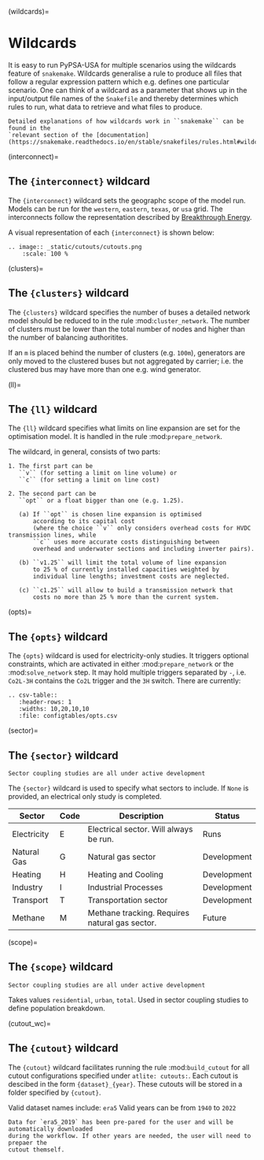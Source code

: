 (wildcards)=
# Wildcards

It is easy to run PyPSA-USA for multiple scenarios using the wildcards feature of `snakemake`.
Wildcards generalise a rule to produce all files that follow a regular expression pattern
which e.g. defines one particular scenario. One can think of a wildcard as a parameter that shows
up in the input/output file names of the `Snakefile` and thereby determines which rules to run,
what data to retrieve and what files to produce.

```{note}
Detailed explanations of how wildcards work in ``snakemake`` can be found in the
`relevant section of the [documentation](https://snakemake.readthedocs.io/en/stable/snakefiles/rules.html#wildcards).
```

(interconnect)=
## The `{interconnect}` wildcard

The `{interconnect}` wildcard sets the geographc scope of the model run. Models
can be run for the `western`, `eastern`, `texas`, or `usa` grid. The interconnects
follow the representation described by [Breakthrough Energy](https://breakthroughenergy.org/).

A visual representation of each `{interconnect}` is shown below:

```{eval-rst}
.. image:: _static/cutouts/cutouts.png
    :scale: 100 %
```

<!-- (simpl)=
## The ``{simpl}`` wildcard -->

<!-- The ``{simpl}`` wildcard specifies number of buses a detailed
network model should be pre-clustered to in the rule
:mod:`simplify_network` (before :mod:`cluster_network`). -->

(clusters)=
## The `{clusters}` wildcard

The `{clusters}` wildcard specifies the number of buses a detailed network model should be reduced to in the rule :mod:`cluster_network`.
The number of clusters must be lower than the total number of nodes and higher than the number of balancing authoritites.

If an `m` is placed behind the number of clusters (e.g. `100m`), generators are only moved to the clustered buses but not aggregated by carrier; i.e. the clustered bus may have more than one e.g. wind generator.

(ll)=
## The `{ll}` wildcard

The `{ll}` wildcard specifies what limits on
line expansion are set for the optimisation model.
It is handled in the rule :mod:`prepare_network`.

The wildcard, in general, consists of two parts:

    1. The first part can be
       ``v`` (for setting a limit on line volume) or
       ``c`` (for setting a limit on line cost)

    2. The second part can be
       ``opt`` or a float bigger than one (e.g. 1.25).

       (a) If ``opt`` is chosen line expansion is optimised
           according to its capital cost
           (where the choice ``v`` only considers overhead costs for HVDC transmission lines, while
           ``c`` uses more accurate costs distinguishing between
           overhead and underwater sections and including inverter pairs).

       (b) ``v1.25`` will limit the total volume of line expansion
           to 25 % of currently installed capacities weighted by
           individual line lengths; investment costs are neglected.

       (c) ``c1.25`` will allow to build a transmission network that
           costs no more than 25 % more than the current system.

(opts)=
## The `{opts}` wildcard

The `{opts}` wildcard is used for electricity-only studies. It triggers
optional constraints, which are activated in either :mod:`prepare_network` or
the :mod:`solve_network` step. It may hold multiple triggers separated by `-`,
i.e. `Co2L-3H` contains the `Co2L` trigger and the `3H` switch. There are
currently:

```{eval-rst}
.. csv-table::
   :header-rows: 1
   :widths: 10,20,10,10
   :file: configtables/opts.csv
```


(sector)=
## The `{sector}` wildcard

```{warning}
Sector coupling studies are all under active development
```

The `{sector}` wildcard is used to specify what sectors to include. If `None`
is provided, an electrical only study is completed.

| Sector      | Code | Description                                    | Status      |
|-------------|------|------------------------------------------------|-------------|
| Electricity | E    | Electrical sector. Will always be run.         | Runs        |
| Natural Gas | G    | Natural gas sector                             | Development |
| Heating     | H    | Heating and Cooling                            | Development |
| Industry    | I    | Industrial Processes                           | Development |
| Transport   | T    | Transportation sector                          | Development |
| Methane     | M    | Methane tracking. Requires natural gas sector. | Future      |

(scope)=
## The `{scope}` wildcard

```{warning}
Sector coupling studies are all under active development
```

Takes values `residential`, `urban`, `total`. Used in sector coupling studies to define
population breakdown.


(cutout_wc)=
## The `{cutout}` wildcard

The `{cutout}` wildcard facilitates running the rule :mod:`build_cutout`
for all cutout configurations specified under `atlite: cutouts:`. Each cutout
is descibed in the form `{dataset}_{year}`. These cutouts will be stored in a
folder specified by `{cutout}`.

Valid dataset names include: `era5`
Valid years can be from `1940` to `2022`

```{note}
Data for `era5_2019` has been pre-pared for the user and will be automatically downloaded
during the workflow. If other years are needed, the user will need to prepaer the
cutout themself.
```
